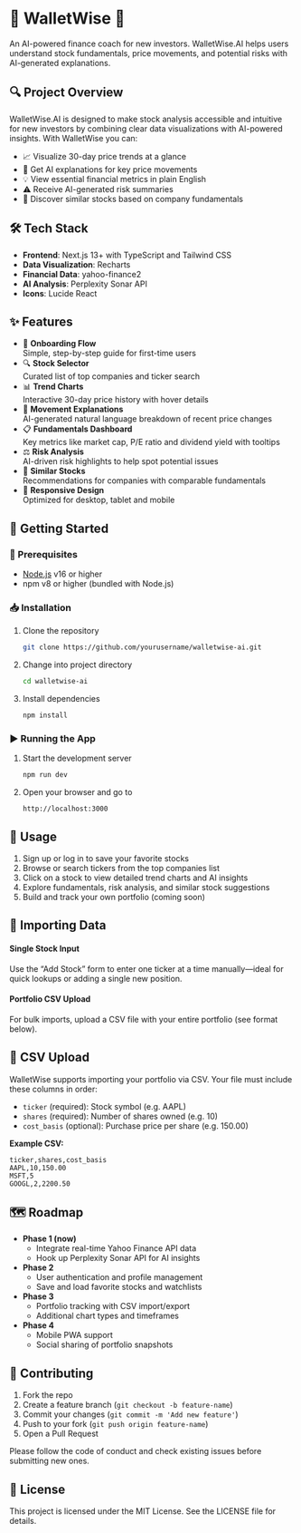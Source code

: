 # 🚀 WalletWise 🌟

An AI-powered finance coach for new investors. WalletWise.AI helps users understand stock fundamentals, price movements, and potential risks with AI-generated explanations.

## 🔍 Project Overview

WalletWise.AI is designed to make stock analysis accessible and intuitive for new investors by combining clear data visualizations with AI-powered insights. With WalletWise you can:

- 📈 Visualize 30-day price trends at a glance  
- 🤖 Get AI explanations for key price movements  
- 💡 View essential financial metrics in plain English  
- ⚠️ Receive AI-generated risk summaries  
- 🔎 Discover similar stocks based on company fundamentals  

## 🛠️ Tech Stack

- **Frontend**: Next.js 13+ with TypeScript and Tailwind CSS  
- **Data Visualization**: Recharts  
- **Financial Data**: yahoo-finance2  
- **AI Analysis**: Perplexity Sonar API  
- **Icons**: Lucide React  

## ✨ Features

- 🚀 **Onboarding Flow**  
    Simple, step-by-step guide for first-time users  
- 🔍 **Stock Selector**  
    Curated list of top companies and ticker search  
- 📊 **Trend Charts**  
    Interactive 30-day price history with hover details  
- 📝 **Movement Explanations**  
    AI-generated natural language breakdown of recent price changes  
- 📋 **Fundamentals Dashboard**  
    Key metrics like market cap, P/E ratio and dividend yield with tooltips  
- ⚖️ **Risk Analysis**  
    AI-driven risk highlights to help spot potential issues  
- 🔗 **Similar Stocks**  
    Recommendations for companies with comparable fundamentals  
- 📱 **Responsive Design**  
    Optimized for desktop, tablet and mobile  

## 🚀 Getting Started

### 🔧 Prerequisites

- [Node.js](https://nodejs.org) v16 or higher  
- npm v8 or higher (bundled with Node.js)  

### 📥 Installation

1. Clone the repository  
    ```bash
    git clone https://github.com/yourusername/walletwise-ai.git
    ```  
2. Change into project directory  
    ```bash
    cd walletwise-ai
    ```  
3. Install dependencies  
    ```bash
    npm install
    ```

### ▶️ Running the App

1. Start the development server  
    ```bash
    npm run dev
    ```  
2. Open your browser and go to  
    ```
    http://localhost:3000
    ```

## 🎯 Usage

1. Sign up or log in to save your favorite stocks  
2. Browse or search tickers from the top companies list  
3. Click on a stock to view detailed trend charts and AI insights  
4. Explore fundamentals, risk analysis, and similar stock suggestions  
5. Build and track your own portfolio (coming soon)  

## 🔄 Importing Data

#### Single Stock Input  
Use the “Add Stock” form to enter one ticker at a time manually—ideal for quick lookups or adding a single new position.

#### Portfolio CSV Upload  
For bulk imports, upload a CSV file with your entire portfolio (see format below).

## 🔄 CSV Upload

WalletWise supports importing your portfolio via CSV. Your file must include these columns in order:

- `ticker` (required): Stock symbol (e.g. AAPL)  
- `shares` (required): Number of shares owned (e.g. 10)  
- `cost_basis` (optional): Purchase price per share (e.g. 150.00)  

**Example CSV:**
```csv
ticker,shares,cost_basis
AAPL,10,150.00
MSFT,5
GOOGL,2,2200.50
```

## 🗺️ Roadmap

- **Phase 1 (now)**  
  - Integrate real-time Yahoo Finance API data  
  - Hook up Perplexity Sonar API for AI insights  
- **Phase 2**  
  - User authentication and profile management  
  - Save and load favorite stocks and watchlists  
- **Phase 3**  
  - Portfolio tracking with CSV import/export  
  - Additional chart types and timeframes  
- **Phase 4**  
  - Mobile PWA support  
  - Social sharing of portfolio snapshots  

## 🤝 Contributing

1. Fork the repo  
2. Create a feature branch (`git checkout -b feature-name`)  
3. Commit your changes (`git commit -m 'Add new feature'`)  
4. Push to your fork (`git push origin feature-name`)  
5. Open a Pull Request  

Please follow the code of conduct and check existing issues before submitting new ones.

## 📄 License

This project is licensed under the MIT License. See the LICENSE file for details.  
